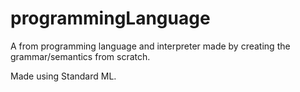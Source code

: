 # programmingLanguage
A from programming language and interpreter made by creating the grammar/semantics from scratch.

Made using Standard ML.
